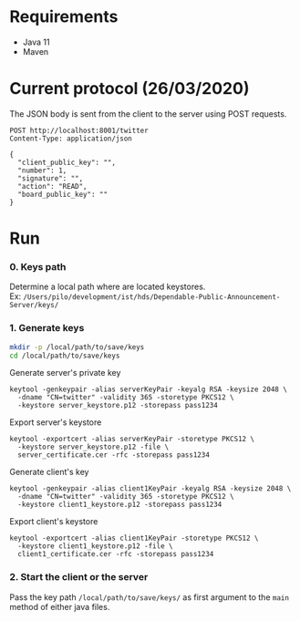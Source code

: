 # Requirements
- Java 11
- Maven

# Current protocol (26/03/2020)
The JSON body is sent from the client to the server using POST requests.
```http request
POST http://localhost:8001/twitter
Content-Type: application/json

{
  "client_public_key": "",
  "number": 1,
  "signature": "",
  "action": "READ",
  "board_public_key": ""
}
```

# Run
### 0. Keys path
Determine a local path where are located keystores.  
Ex: `/Users/pilo/development/ist/hds/Dependable-Public-Announcement-Server/keys/`
### 1. Generate keys
```bash
mkdir -p /local/path/to/save/keys
cd /local/path/to/save/keys
```
Generate server's private key
```shell script
keytool -genkeypair -alias serverKeyPair -keyalg RSA -keysize 2048 \
  -dname "CN=twitter" -validity 365 -storetype PKCS12 \
  -keystore server_keystore.p12 -storepass pass1234
```
Export server's keystore
```shell script
keytool -exportcert -alias serverKeyPair -storetype PKCS12 \
  -keystore server_keystore.p12 -file \
  server_certificate.cer -rfc -storepass pass1234
```
Generate client's key
```shell script
keytool -genkeypair -alias client1KeyPair -keyalg RSA -keysize 2048 \
  -dname "CN=twitter" -validity 365 -storetype PKCS12 \
  -keystore client1_keystore.p12 -storepass pass1234
```
Export client's keystore
```shell script
keytool -exportcert -alias client1KeyPair -storetype PKCS12 \
  -keystore client1_keystore.p12 -file \
  client1_certificate.cer -rfc -storepass pass1234
```
### 2. Start the client or the server
Pass the key path `/local/path/to/save/keys/` as first argument to the `main` method of either java files.
